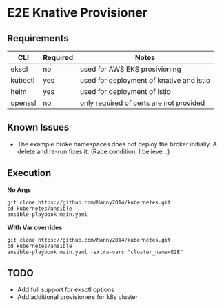 # E2E Knative Provisioner

## Requirements
| CLI                     | Required | Notes | 
|-------------------------|----------|---------|
| ekscl                   | no       | used for AWS EKS prosivioning   |
| kubectl                 | yes      | used for deployment of knative and istio|
| helm                    | yes      | used for deployment of istio|
| openssl                 | no       | only required of certs are not provided|



## Known Issues
- The example broke namespaces does not deploy the broker initially. A delete and re-run fixes it. (Race condition, I believe...)


## Execution

**No Args**
```
git clone https://github.com/Manny2014/kubernetes.git
cd kubernetes/ansible
ansible-playbook main.yaml 
```


**With Var overrides**
```
git clone https://github.com/Manny2014/kubernetes.git
cd kubernetes/ansible
ansible-playbook main.yaml -extra-vars "cluster_name=E2E"
```


## TODO
- Add full support for eksctl options
- Add additional provisioners for k8s cluster